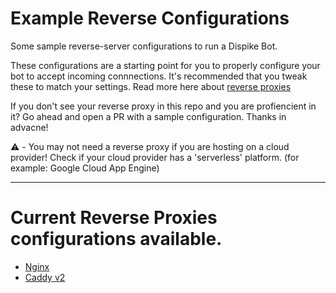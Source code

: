 # Example Reverse Configurations
Some sample reverse-server configurations to run a Dispike Bot.

These configurations are a starting point for you to properly configure your bot to accept incoming connnections. It's recommended that you tweak these to match your settings. Read more here about [reverse proxies](https://www.cloudflare.com/learning/cdn/glossary/reverse-proxy/)

If you don't see your reverse proxy in this repo and you are profiencient in it? Go ahead and open a PR with a sample configuration. Thanks in advacne!


⚠️ - You may not need a reverse proxy if you are hosting on a cloud provider! Check if your cloud provider has a 'serverless' platform. (for example: Google Cloud App Engine)
***

# Current Reverse Proxies configurations available.
 - [Nginx](configurations/nginx)
 - [Caddy v2](configruations/caddy)
